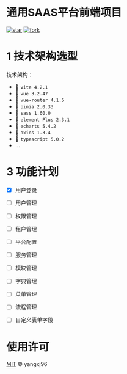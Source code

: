 # 通用SAAS平台前端项目

[![star](https://gitee.com/yangxj96/yangxj96-saas-visual/badge/star.svg?theme=dark)](https://gitee.com/yangxj96/yangxj96-saas-visual/stargazers)
[![fork](https://gitee.com/yangxj96/yangxj96-saas-visual/badge/fork.svg?theme=dark)](https://gitee.com/yangxj96/yangxj96-saas-visual/members)

# 1 技术架构选型

技术架构：

- 🚀️  `vite 4.2.1`
- 🚀️  `vue 3.2.47`
- 🚀️  `vue-router 4.1.6`
- 🚀️  `pinia 2.0.33`
- 🚀️  `sass 1.60.0`
- 🚀️  `element Plus 2.3.1`
- 🚀️  `echarts 5.4.2`
- 🚀️  `axios 1.3.4`
- 🚀️  `typescript 5.0.2`
- ...

# 3 功能计划

- [X] 用户登录
- [ ] 用户管理
- [ ] 权限管理
- [ ] 租户管理
- [ ] 平台配置
- [ ] 服务管理
- [ ] 模块管理
- [ ] 字典管理
- [ ] 菜单管理
- [ ] 流程管理
- [ ] 自定义表单字段


# 使用许可

[MIT](LICENSE) © yangxj96

